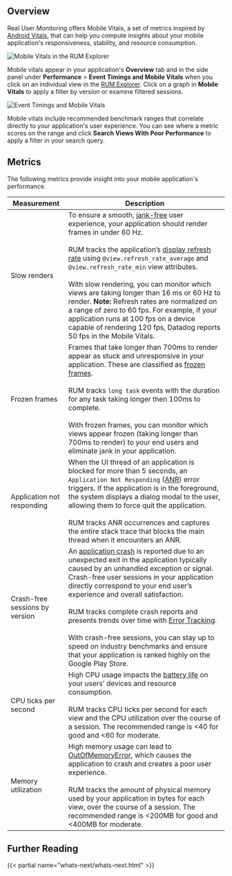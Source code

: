 ## Overview

Real User Monitoring offers Mobile Vitals, a set of metrics inspired by [Android Vitals][1], that can help you compute insights about your mobile application's responsiveness, stability, and resource consumption. 

![Mobile Vitals in the RUM Explorer][2]

Mobile vitals appear in your application's **Overview** tab and in the side panel under **Performance** > **Event Timings and Mobile Vitals** when you click on an individual view in the [RUM Explorer][3]. Click on a graph in **Mobile Vitals** to apply a filter by version or examine filtered sessions. 

![Event Timings and Mobile Vitals][4]

Mobile vitals include recommended benchmark ranges that correlate directly to your application's user experience. You can see where a metric scores on the range and click **Search Views With Poor Performance** to apply a filter in your search query.

## Metrics

The following metrics provide insight into your mobile application's performance.

| Measurement                    | Description                                                                                                                                                                                                                                                                                                                                                                                                                                                                                                                                                                                                       |
|--------------------------------|-------------------------------------------------------------------------------------------------------------------------------------------------------------------------------------------------------------------------------------------------------------------------------------------------------------------------------------------------------------------------------------------------------------------------------------------------------------------------------------------------------------------------------------------------------------------------------------------------------------------|
| Slow renders                   | To ensure a smooth, [jank-free][5] user experience, your application should render frames in under 60 Hz. <br /><br />  RUM tracks the application’s [display refresh rate][6] using `@view.refresh_rate_average` and `@view.refresh_rate_min` view attributes. <br /><br />  With slow rendering, you can monitor which views are taking longer than 16 ms or 60 Hz to render. **Note:** Refresh rates are normalized on a range of zero to 60 fps. For example, if your application runs at 100 fps on a device capable of rendering 120 fps, Datadog reports 50 fps in the Mobile Vitals. |
| Frozen frames                  | Frames that take longer than 700ms to render appear as stuck and unresponsive in your application. These are classified as [frozen frames][7]. <br /><br />  RUM tracks `long task` events with the duration for any task taking longer then 100ms to complete. <br /><br />  With frozen frames, you can monitor which views appear frozen (taking longer than 700ms to render) to your end users and eliminate jank in your application.                                                                                                                                                                                                 |
| Application not responding     | When the UI thread of an application is blocked for more than 5 seconds, an `Application Not Responding` ([ANR][8]) error triggers. If the application is in the foreground, the system displays a dialog modal to the user, allowing them to force quit the application. <br /><br />   RUM tracks ANR occurrences and captures the entire stack trace that blocks the main thread when it encounters an ANR.                                                                                                                                                                                                                              |
| Crash-free sessions by version | An [application crash][9] is reported due to an unexpected exit in the application typically caused by an unhandled exception or signal. Crash-free user sessions in your application directly correspond to  your end user’s experience and overall satisfaction. <br /><br />   RUM tracks complete crash reports and presents trends over time with [Error Tracking][10]. <br /><br />  With crash-free sessions, you can stay up to speed on industry benchmarks and ensure that your application is ranked highly on the Google Play Store.                                                                                                 |
| CPU ticks per second           | High CPU usage impacts the [battery life][11] on your users’ devices and resource consumption.  <br /><br />  RUM tracks CPU ticks per second for each view and the CPU utilization over the course of a session. The recommended range is <40 for good and <60 for moderate.                                                                                                                                                                                                                                                                                                                                                         |
| Memory utilization             | High memory usage can lead to [OutOfMemoryError][12], which causes the application to crash and creates a  poor user experience. <br /><br />  RUM tracks the amount of physical memory used by your application in bytes for each view, over the course of a session. The recommended range is <200MB for good and <400MB for moderate.                                                                                                                                                                                                                                                                                          |

## Further Reading

{{< partial name="whats-next/whats-next.html" >}}

[1]: https://developer.android.com/topic/performance/vitals
[2]: https://raw.githubusercontent.com/DataDog/dd-sdk-android/alai97/android-monitoring-mobile-vitals/docs/images/mobile_vitals.png
[3]: https://app.datadoghq.com/rum/explorer
[4]: https://raw.githubusercontent.com/DataDog/dd-sdk-android/alai97/android-monitoring-mobile-vitals/docs/images/refresh_rate_and_mobile_vitals.png
[5]: https://developer.android.com/topic/performance/vitals/render#common-jank
[6]: https://developer.android.com/guide/topics/media/frame-rate
[7]: https://developer.android.com/topic/performance/vitals/frozen
[8]: https://developer.android.com/topic/performance/vitals/anr
[9]: https://developer.android.com/topic/performance/vitals/crash
[10]: https://docs.datadoghq.com/real_user_monitoring/error_tracking/android
[11]: https://developer.android.com/topic/performance/power
[12]: https://developer.android.com/reference/java/lang/OutOfMemoryError